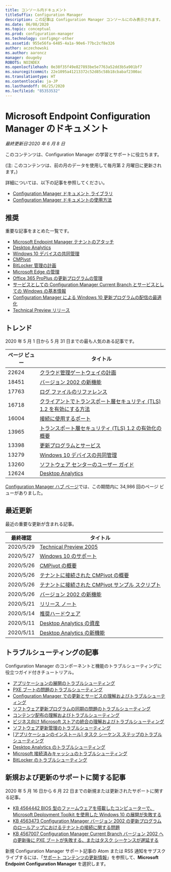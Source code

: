 ```yaml
---
title: コンソール内ドキュメント
titleSuffix: Configuration Manager
description: この記事は Configuration Manager コンソールにのみ表示されます。
ms.date: 06/08/2020
ms.topic: conceptual
ms.prod: configuration-manager
ms.technology: configmgr-other
ms.assetid: 955e56fa-6485-4a1a-90e6-77bc2cf8e326
author: aczechowski
ms.author: aaroncz
manager: dougeby
ROBOTS: NOINDEX
ms.openlocfilehash: 0e38f35f49e827893be5e7763a52dd3b5a901bf7
ms.sourcegitcommit: 22e1095a41213372c52d85c58b18cbabaf2300ac
ms.translationtype: HT
ms.contentlocale: ja-JP
ms.lasthandoff: 06/25/2020
ms.locfileid: "85353532"
---
```

<!-- 
- Feature 1357546
- This page displays in-console, under the Community workspace, Documentation node. 
- Don't use any relative links; must be full https://docs.microsoft.com and language neutral
- Process: https://microsoft.sharepoint.com/teams/ConfigMgr/Documents/ContentPub/Data%20collection%20process%20for%20Feature%201357546%20In-console%20documentation.docx?web=1
-->

# <a name="microsoft-endpoint-configuration-manager-documentation"></a>Microsoft Endpoint Configuration Manager のドキュメント

*最終更新日:2020 年 6 月 8 日*

このコンテンツは、Configuration Manager の学習とサポートに役立ちます。

(注: このコンテンツは、前の月のデータを使用して毎月第 2 月曜日に更新されます。)

詳細については、以下の記事を参照してください。

- [Configuration Manager ドキュメント ライブラリ](https://docs.microsoft.com/mem/configmgr)  
- [Configuration Manager ドキュメントの使用方法](https://docs.microsoft.com/mem/configmgr/core/understand/use-docs)

## <a name="recommended"></a>推奨

重要な記事をまとめた一覧です。

- [Microsoft Endpoint Manager テナントのアタッチ](https://docs.microsoft.com/mem/configmgr/tenant-attach/device-sync-actions)
- [Desktop Analytics](https://docs.microsoft.com/mem/configmgr/desktop-analytics/overview)
- [Windows 10 デバイスの共同管理](https://docs.microsoft.com/mem/configmgr/comanage/overview)  
- [CMPivot](https://docs.microsoft.com/mem/configmgr/core/servers/manage/cmpivot)  
- [BitLocker 管理の計画](https://docs.microsoft.com/mem/configmgr/protect/plan-design/bitlocker-management)  
- [Microsoft Edge の管理](https://docs.microsoft.com/mem/configmgr/apps/deploy-use/deploy-edge)  
- [Office 365 ProPlus の更新プログラムの管理](https://docs.microsoft.com/mem/configmgr/sum/deploy-use/manage-office-365-proplus-updates)  
- [サービスとしての Configuration Manager Current Branch とサービスとしての Windows の基本情報](https://docs.microsoft.com/mem/configmgr/core/understand/configuration-manager-and-windows-as-service)
- [Configuration Manager による Windows 10 更新プログラムの配信の最適化](https://docs.microsoft.com/mem/configmgr/sum/deploy-use/optimize-windows-10-update-delivery)
- [Technical Preview リリース](https://docs.microsoft.com/mem/configmgr/core/get-started/technical-preview)

## <a name="trending"></a>トレンド

2020 年 5 月 1 日から 5 月 31 日までの最も人気のある記事です。

| ページ ビュー | タイトル |
|------------|-------|
| 22624 | [クラウド管理ゲートウェイの計画](https://docs.microsoft.com/mem/configmgr/core/clients/manage/cmg/plan-cloud-management-gateway) |
| 18451 | [バージョン 2002 の新機能](https://docs.microsoft.com/mem/configmgr/core/plan-design/changes/whats-new-in-version-2002) |
| 17763 | [ログ ファイルのリファレンス](https://docs.microsoft.com/mem/configmgr/core/plan-design/hierarchy/log-files) |
| 16718 | [クライアントでトランスポート層セキュリティ (TLS) 1.2 を有効にする方法](https://docs.microsoft.com/mem/configmgr/core/plan-design/security/enable-tls-1-2-client) |
| 16004 | [接続に使用するポート](https://docs.microsoft.com/mem/configmgr/core/plan-design/hierarchy/ports) |
| 13965 | [トランスポート層セキュリティ (TLS) 1.2 の有効化の概要](https://docs.microsoft.com/mem/configmgr/core/plan-design/security/enable-tls-1-2) |
| 13398 | [更新プログラムとサービス](https://docs.microsoft.com/mem/configmgr/core/servers/manage/updates) |
| 13279 | [Windows 10 デバイスの共同管理](https://docs.microsoft.com/mem/configmgr/comanage/overview) |
| 13260 | [ソフトウェア センターのユーザー ガイド](https://docs.microsoft.com/mem/configmgr/core/understand/software-center) |
| 12624 | [Desktop Analytics](https://docs.microsoft.com/mem/configmgr/desktop-analytics/overview) |

[Configuration Manager ハブ ページ](https://docs.microsoft.com/mem/configmgr/)では、この期間内に 34,986 回のページ ビューがありました。

## <a name="recently-updated"></a>最近更新

最近の重要な更新が含まれる記事。

| 最終確認 | タイトル |
|---------------|-------|
| 2020/5/29 | [Technical Preview 2005](https://docs.microsoft.com/mem/configmgr/core/get-started/2020/technical-preview-2005) |
| 2020/5/27 | [Windows 10 のサポート](https://docs.microsoft.com/mem/configmgr/core/plan-design/configs/support-for-windows-10) |
| 2020/5/26 | [CMPivot の概要](https://docs.microsoft.com/mem/configmgr/core/servers/manage/cmpivot-overview) |
| 2020/5/26 | [テナントに接続された CMPivot の概要](https://docs.microsoft.com/mem/configmgr/tenant-attach/cmpivot-overview-attached) |
| 2020/5/26 | [テナントに接続された CMPivot サンプル スクリプト](https://docs.microsoft.com/mem/configmgr/tenant-attach/cmpivot-samples-attached) |
| 2020/5/26 | [バージョン 2002 の新機能](https://docs.microsoft.com/mem/configmgr/core/plan-design/changes/whats-new-in-version-2002) |
| 2020/5/21 | [リリース ノート](https://docs.microsoft.com/mem/configmgr/core/servers/deploy/install/release-notes) |
| 2020/5/14 | [推奨ハードウェア](https://docs.microsoft.com/mem/configmgr/core/plan-design/configs/recommended-hardware) |
| 2020/5/11 | [Desktop Analytics の資産](https://docs.microsoft.com/mem/configmgr/desktop-analytics/about-assets) |
| 2020/5/11 | [Desktop Analytics の新機能](https://docs.microsoft.com/mem/configmgr/desktop-analytics/whats-new) |

## <a name="troubleshooting-articles"></a>トラブルシューティングの記事

Configuration Manager のコンポーネントと機能のトラブルシューティングに役立つガイド付きチュートリアル。

- [アプリケーションの展開のトラブルシューティング](https://docs.microsoft.com/mem/configmgr/apps/understand/app-deployment-technical-reference)
- [PXE ブートの問題のトラブルシューティング](https://support.microsoft.com/help/4468612)
- [Configuration Manager での更新とサービスの理解およびトラブルシューティング](https://support.microsoft.com/help/4490424)
- [ソフトウェア更新プログラムの同期の問題のトラブルシューティング](https://support.microsoft.com/help/10059)
- [コンテンツ配布の理解およびトラブルシューティング](https://support.microsoft.com/help/4482728)
- [ビジネス向け Microsoft ストアの統合の理解およびトラブルシューティング](https://docs.microsoft.com/mem/configmgr/apps/deploy-use/troubleshoot-microsoft-store-for-business-integration)
- [ソフトウェア更新管理のトラブルシューティング](https://support.microsoft.com/help/10680)
- [[アプリケーションのインストール] タスク シーケンス ステップのトラブルシューティング](https://support.microsoft.com/help/18408/)
- [Desktop Analytics のトラブルシューティング](https://docs.microsoft.com/mem/configmgr/desktop-analytics/troubleshooting)
- [Microsoft 接続済みキャッシュのトラブルシューティング](https://docs.microsoft.com/mem/configmgr/core/servers/deploy/configure/troubleshoot-microsoft-connected-cache)
- [BitLocker のトラブルシューティング](https://docs.microsoft.com/mem/configmgr/protect/tech-ref/bitlocker/troubleshoot)

## <a name="new-and-updated-support-articles"></a>新規および更新のサポートに関する記事

2020 年 5 月 16 日から 6 月 22 日までの新規または更新されたサポートに関する記事。

- [KB 4564442 BIOS 型のファームウェアを搭載したコンピューターで、Microsoft Deployment Toolkit を使用した Windows 10 の展開が失敗する](https://support.microsoft.com/help/4564442)
- [KB 4563473 Configuration Manager バージョン 2002 の更新プログラムのロールアップにおけるテナントの接続に関する問題](https://support.microsoft.com/help/4563473)
- [KB 4567007 Configuration Manager Current Branch バージョン 2002 への更新後に PXE ブートが失敗する、またはタスク シーケンスが遅延する](https://support.microsoft.com/help/4567007)

新規 Configuration Manager サポート記事の Atom または RSS 通知をサブスクライブするには、「[サポート コンテンツの更新情報](https://support.microsoft.com/help/4089498/)」を参照して、**Microsoft Endpoint Configuration Manager** を選択します。  
